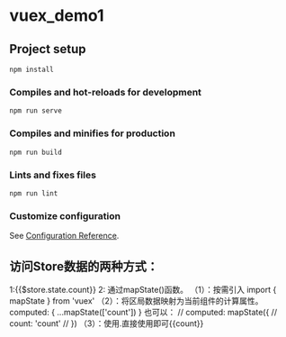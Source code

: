# vuex_demo1

## Project setup
```
npm install
```

### Compiles and hot-reloads for development
```
npm run serve
```

### Compiles and minifies for production
```
npm run build
```

### Lints and fixes files
```
npm run lint
```

### Customize configuration
See [Configuration Reference](https://cli.vuejs.org/config/).

## 访问Store数据的两种方式：
1:{{$store.state.count}}
2: 通过mapState()函数。
（1）：按需引入 import { mapState } from 'vuex'
（2）：将区局数据映射为当前组件的计算属性。
  computed: {
    ...mapState(['count'])
  }
  也可以：
  // computed: mapState({
  //   count: 'count'
  // })
  （3）：使用.直接使用即可{{count}}